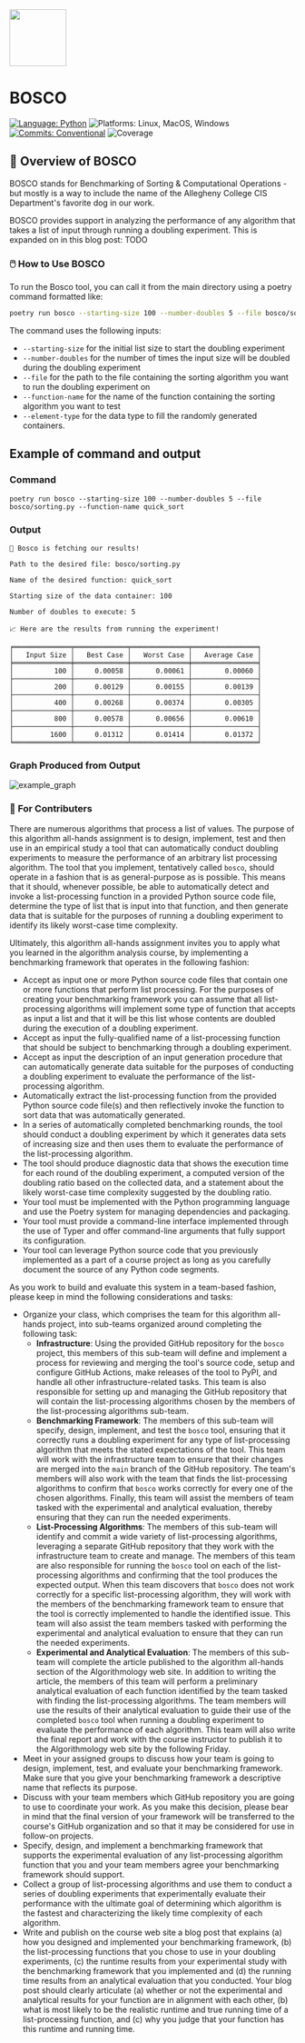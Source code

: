 <img src="images/BOSCO_Icon.png" width="100" height="100">

# BOSCO

[![Language:
Python](https://img.shields.io/badge/Language-Python-blue.svg)](https://github.com/gkapfham/chasten/search?l=python)
![Platforms: Linux, MacOS, Windows](https://img.shields.io/badge/Platform-Linux%20%7C%20MacOS%20%7C%20Windows-blue.svg)
[![Commits: Conventional](https://img.shields.io/badge/Commits-Conventional-blue.svg)](https://www.conventionalcommits.org/en/v1.0.0/)
![Coverage](https://img.shields.io/endpoint?url=https://gist.githubusercontent.com/gkapfham/5300aa276fa9261b2b21b96c3141b3ad/raw/covbadge.json)

## 🐶 Overview of BOSCO

BOSCO stands for Benchmarking of Sorting & Computational Operations -
but mostly is a way to include the name of the Allegheny College CIS
Department's favorite dog in our work.

BOSCO provides support in analyzing the performance of any algorithm
that takes a list of input through running a doubling experiment.
This is expanded on in this blog post: TODO

### 🖱️ How to Use BOSCO

To run the Bosco tool, you can call it from the main directory using a poetry
command formatted like:

```sh
poetry run bosco --starting-size 100 --number-doubles 5 --file bosco/sorting.py --function-name bubble_sort --element-type int
```

The command uses the following inputs:

- `--starting-size` for the initial list size to start the doubling experiment
- `--number-doubles` for the number of times the input size will be doubled
  during the doubling experiment
- `--file` for the path to the file containing the sorting algorithm you want to
  run the doubling experiment on
- `--function-name` for the name of the function containing the sorting
  algorithm you want to test
- `--element-type` for the data type to fill the randomly generated containers.

## Example of command and output

### Command

```terminal
poetry run bosco --starting-size 100 --number-doubles 5 --file bosco/sorting.py --function-name quick_sort
```

### Output

```terminal
🐶 Bosco is fetching our results!

Path to the desired file: bosco/sorting.py

Name of the desired function: quick_sort

Starting size of the data container: 100

Number of doubles to execute: 5

📈 Here are the results from running the experiment!

╒══════════════╤═════════════╤══════════════╤════════════════╕
│   Input Size │   Best Case │   Worst Case │   Average Case │
╞══════════════╪═════════════╪══════════════╪════════════════╡
│          100 │     0.00058 │      0.00061 │        0.00060 │
├──────────────┼─────────────┼──────────────┼────────────────┤
│          200 │     0.00129 │      0.00155 │        0.00139 │
├──────────────┼─────────────┼──────────────┼────────────────┤
│          400 │     0.00268 │      0.00374 │        0.00305 │
├──────────────┼─────────────┼──────────────┼────────────────┤
│          800 │     0.00578 │      0.00656 │        0.00610 │
├──────────────┼─────────────┼──────────────┼────────────────┤
│         1600 │     0.01312 │      0.01414 │        0.01372 │
╘══════════════╧═════════════╧══════════════╧════════════════╛
```

### Graph Produced from Output

![example_graph](https://github.com/Algorithmology/bosco/assets/70417208/0be0e695-f06c-490a-98df-cb3eaaf5ca07)

### 📝 For Contributers

There are numerous algorithms that process a list of values. The purpose of this
algorithm all-hands assignment is to design, implement, test and then use in an
empirical study a tool that can automatically conduct doubling experiments to
measure the performance of an arbitrary list processing algorithm. The tool that
you implement, tentatively called `bosco`, should operate in a fashion that is
as general-purpose as is possible. This means that it should, whenever possible,
be able to automatically detect and invoke a list-processing function in a
provided Python source code file, determine the type of list that is input into
that function, and then generate data that is suitable for the purposes of
running a doubling experiment to identify its likely worst-case time complexity.

Ultimately, this algorithm all-hands assignment invites you to apply what you
learned in the algorithm analysis course, by implementing a benchmarking
framework that operates in the following fashion:

- Accept as input one or more Python source code files that contain one or more
  functions that perform list processing. For the purposes of creating your
  benchmarking framework you can assume that all list-processing algorithms will
  implement some type of function that accepts as input a list and that it will
  be this list whose contents are doubled during the execution of a doubling
  experiment.
- Accept as input the fully-qualified name of a list-processing function that
  should be subject to benchmarking through a doubling experiment.
- Accept as input the description of an input generation procedure that can
  automatically generate data suitable for the purposes of conducting a doubling
  experiment to evaluate the performance of the list-processing algorithm.
- Automatically extract the list-processing function from the provided Python
  source code file(s) and then reflectively invoke the function to sort data
  that was automatically generated.
- In a series of automatically completed benchmarking rounds, the tool should
  conduct a doubling experiment by which it generates data sets of increasing
  size and then uses them to evaluate the performance of the list-processing
  algorithm.
- The tool should produce diagnostic data that shows the execution time for each
  round of the doubling experiment, a computed version of the doubling ratio
  based on the collected data, and a statement about the likely worst-case time
  complexity suggested by the doubling ratio.
- Your tool must be implemented with the Python programming language and use the
  Poetry system for managing dependencies and packaging.
- Your tool must provide a command-line interface implemented through the use of
  Typer and offer command-line arguments that fully support its configuration.
- Your tool can leverage Python source code that you previously implemented as a
  part of a course project as long as you carefully document the source of any
  Python code segments.

As you work to build and evaluate this system in a team-based fashion, please
keep in mind the following considerations and tasks:

- Organize your class, which comprises the team for this algorithm all-hands
  project, into sub-teams organized around completing the following task:
  - **Infrastructure**: Using the provided GitHub repository for the `bosco`
    project, this members of this sub-team will define and implement a process
    for reviewing and merging the tool's source code, setup and configure GitHub
    Actions, make releases of the tool to PyPI, and handle all other
    infrastructure-related tasks. This team is also responsible for setting up
    and managing the GitHub repository that will contain the list-processing
    algorithms chosen by the members of the list-processing algorithms
    sub-team.
  - **Benchmarking Framework**: The members of this sub-team will specify,
    design, implement, and test the `bosco` tool, ensuring that it correctly
    runs a doubling experiment for any type of list-processing algorithm that
    meets the stated expectations of the tool. This team will work with the
    infrastructure team to ensure that their changes are merged into the `main`
    branch of the GitHub repository. The team's members will also work with the
    team that finds the list-processing algorithms to confirm that `bosco` works
    correctly for every one of the chosen algorithms. Finally, this team will
    assist the members of team tasked with the experimental and analytical
    evaluation, thereby ensuring that they can run the needed experiments.
  - **List-Processing Algorithms**: The members of this sub-team will identify
    and commit a wide variety of list-processing algorithms, leveraging a
    separate GitHub repository that they work with the infrastructure team to
    create and manage. The members of this team are also responsible for running
    the `bosco` tool on each of the list-processing algorithms and confirming
    that the tool produces the expected output. When this team discovers that
    `bosco` does not work correctly for a specific list-processing algorithm,
    they will work with the members of the benchmarking framework team to ensure
    that the tool is correctly implemented to handle the identified issue. This
    team will also assist the team members tasked with performing the
    experimental and analytical evaluation to ensure that they can run the
    needed experiments.
  - **Experimental and Analytical Evaluation**: The members of this sub-team
    will complete the article published to the algorithm all-hands section of
    the Algorithmology web site. In addition to writing the article, the members
    of this team will perform a preliminary analytical evaluation of each
    function identified by the team tasked with finding the list-processing
    algorithms. The team members will use the results of their analytical
    evaluation to guide their use of the completed `bosco` tool when running a
    doubling experiment to evaluate the performance of each algorithm. This team
    will also write the final report and work with the course instructor to
    publish it to the Algorithmology web site by the following Friday.
- Meet in your assigned groups to discuss how your team is going to design,
  implement, test, and evaluate your benchmarking framework. Make sure that you
  give your benchmarking framework a descriptive name that reflects its purpose.
- Discuss with your team members which GitHub repository you are going to use to
  coordinate your work. As you make this decision, please bear in mind that the
  final version of your framework will be transferred to the course's GitHub
  organization and so that it may be considered for use in follow-on projects.
- Specify, design, and implement a benchmarking framework that supports the
  experimental evaluation of any list-processing algorithm function that you and
  your team members agree your benchmarking framework should support.
- Collect a group of list-processing algorithms and use them to conduct a series
  of doubling experiments that experimentally evaluate their performance with
  the ultimate goal of determining which algorithm is the fastest and
  characterizing the likely time complexity of each algorithm.
- Write and publish on the course web site a blog post that explains (a) how you
  designed and implemented your benchmarking framework, (b) the list-processing
  functions that you chose to use in your doubling experiments, (c) the runtime
  results from your experimental study with the benchmarking framework that you
  implemented and (d) the running time results from an analytical evaluation
  that you conducted. Your blog post should clearly articulate (a) whether or
  not the experimental and analytical results for your function are in alignment
  with each other, (b) what is most likely to be the realistic runtime and true
  running time of a list-processing function, and (c) why you judge that your
  function has this runtime and running time.
